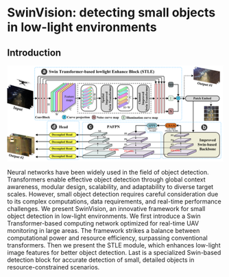 # SwinVision: detecting small objects in low-light environments
## Introduction
![SwinVision](resources/SwinVision.jpg)

Neural networks have been widely used in the field of object detection. Transformers enable effective object detection through global context awareness, modular design, scalability, and adaptability to diverse target scales. However, small object detection requires careful consideration due to its complex computations, data requirements, and real-time performance challenges. We present SwinVision, an innovative framework for small object detection in low-light environments. We first introduce a Swin Transformer-based computing network optimized for real-time UAV monitoring in large areas. The framework strikes a balance between computational power and resource efficiency, surpassing conventional transformers. Then we present the STLE module, which enhances low-light image features for better object detection. Last is a specialized Swin-based detection block for accurate detection of small, detailed objects in resource-constrained scenarios.
